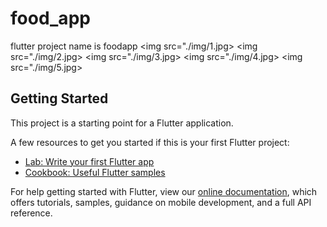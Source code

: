 # food_app

flutter project name is foodapp
<img src="./img/1.jpg>
<img src="./img/2.jpg>
<img src="./img/3.jpg>
<img src="./img/4.jpg>
<img src="./img/5.jpg>
## Getting Started

This project is a starting point for a Flutter application.

A few resources to get you started if this is your first Flutter project:

- [Lab: Write your first Flutter app](https://flutter.dev/docs/get-started/codelab)
- [Cookbook: Useful Flutter samples](https://flutter.dev/docs/cookbook)

For help getting started with Flutter, view our
[online documentation](https://flutter.dev/docs), which offers tutorials,
samples, guidance on mobile development, and a full API reference.
